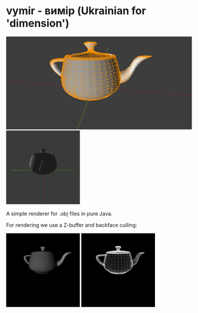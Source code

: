# vymir - вимір (Ukrainian for 'dimension')

<img src="doc/cover.png" alt="drawing"/>

<img src="doc/test.gif" alt="drawing" width="200"/>

A simple renderer for .obj files in pure Java.

For rendering we use a Z-buffer and backface culling:

<img src="doc/faces.png" alt="drawing" width="200"/> <img src="doc/culling.png" alt="drawing" width="200"/>
